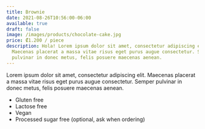 ```yaml
---
title: Brownie
date: 2021-08-26T10:56:00-06:00
available: true
draft: false
image: /images/products/chocolate-cake.jpg
price: ₡1.200 / piece
description: Hola! Lorem ipsum dolor sit amet, consectetur adipiscing elit.
  Maecenas placerat a massa vitae risus eget purus augue consectetur. Semper
  pulvinar in donec metus, felis posuere maecenas aenean.
---
```

Lorem ipsum dolor sit amet, consectetur adipiscing elit. Maecenas placerat a massa vitae risus eget purus augue consectetur. Semper pulvinar in donec metus, felis posuere maecenas aenean.

* Gluten free
* Lactose free
* Vegan
* Processed sugar free (optional, ask when ordering)
